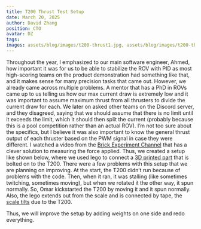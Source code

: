 ```yaml
---
title: T200 Thrust Test Setup
date: March 20, 2025
author: David Zhang
position: CTO
avatar: DZ
tags:
images: assets/blog/images/t200-thrust1.jpg, assets/blog/images/t200-thrust2.jpg, assets/blog/images/t200-thrust3.jpg
---
```

Throughout the year, I emphasized to our main software engineer, Ahmed, how important it was for us to be able to stabilize the ROV with PID as most high-scoring teams on the product demonstration had something like that, and it makes sense for many precision tasks that came out. However, we already came across multiple problems. A mentor that has a PhD in ROVs came up to us telling us how our max current draw is extremely low and it was important to assume maximum thrust from all thrusters to divide the current draw for each. We later on asked other teams on the Discord server, and they disagreed, saying that we should assume that there is no limit until it exceeds the limit, which it should then split the current (probably because this is a pool competition rather than an actual ROV). I’m not too sure about the specifics, but I believe it was also important to know the general thrust output of each thruster based on the PWM signal in case they were different. I watched a video from the [Brick Experiment Channel](https://www.youtube.com/watch?v=9_amdMnDMS4&t=784s) that has a clever solution to measuring the force applied. Thus, we created a setup like shown below, where we used lego to connect a [3D printed part](https://drive.google.com/file/d/1rAXnbbyropwywJ70RbUwuPj-ToULuszI/view?usp=sharing) that is bolted on to the T200. There were a few problems with this setup that we are planning on improving. At the start, the T200 didn’t run because of problems with the code. Then, when it ran, it was stalling (like sometimes twitching, sometimes moving), but when we rotated it the other way, it spun normally. So, Omar kickstarted the T200 by moving it and it spun normally. Also, the lego extends out from the scale and is connected by tape, the [scale tilts](https://youtube.com/shorts/yziKkib4t5Q) due to the T200. 

Thus, we will improve the setup by adding weights on one side and redo everything. 
